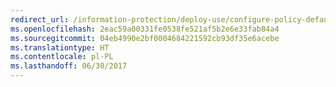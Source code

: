 ```yaml
---
redirect_url: /information-protection/deploy-use/configure-policy-default
ms.openlocfilehash: 2eac59a00331fe0538fe521af5b2e6e33fab84a4
ms.sourcegitcommit: 04eb4990e2bf0004684221592cb93df35e6acebe
ms.translationtype: HT
ms.contentlocale: pl-PL
ms.lasthandoff: 06/30/2017
---
```

